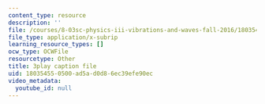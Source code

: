 ```yaml
---
content_type: resource
description: ''
file: /courses/8-03sc-physics-iii-vibrations-and-waves-fall-2016/180354550500ad5ad0d86ec39efe90ec_1JeBWHzrRD4.srt
file_type: application/x-subrip
learning_resource_types: []
ocw_type: OCWFile
resourcetype: Other
title: 3play caption file
uid: 18035455-0500-ad5a-d0d8-6ec39efe90ec
video_metadata:
  youtube_id: null
---
```

